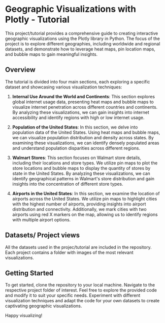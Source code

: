 # Geographic Visualizations with Plotly - Tutorial

This project/tutorial provides a comprehensive guide to creating interactive geographic visualizations using the Plotly library in Python. The focus of the project is to explore different geographies, including worldwide and regional datasets, and demonstrate how to leverage heat maps, pin location maps, and bubble maps to gain meaningful insights.

## Overview

The tutorial is divided into four main sections, each exploring a specific dataset and showcasing various visualization techniques:

1. **Internal Use Around the World and Continents**: This section explores global internet usage data, presenting heat maps and bubble maps to visualize internet penetration across different countries and continents. By analyzing these visualizations, we can gain insights into internet accessibility and identify regions with high or low internet usage.

2. **Population of the United States**: In this section, we delve into population data of the United States. Using heat maps and bubble maps, we can visualize population distribution and density across states. By examining these visualizations, we can identify densely populated areas and understand population disparities across different regions.

3. **Walmart Stores**: This section focuses on Walmart store details, including their locations and store types. We utilize pin maps to plot the store locations and bubble maps to display the quantity of stores by state in the United States. By analyzing these visualizations, we can identify geographical patterns in Walmart's store distribution and gain insights into the concentration of different store types.

4. **Airports in the United States**: In this section, we examine the location of airports across the United States. We utilize pin maps to highlight cities with the highest number of airports, providing insights into airport distribution and connectivity. Additionally, we mark cities with two airports using red X markers on the map, allowing us to identify regions with multiple airport options.

## Datasets/ Project views

All the datasets used in the  projec/tutorial are included in the repository. Each project contains a folder with images of the most relevant visualizations.

## Getting Started

To get started, clone the repository to your local machine. Navigate to the respective project folder of interest. Feel free to explore the provided code and modify it to suit your specific needs. Experiment with different visualization techniques and adapt the code for your own datasets to create captivating geographic visualizations.

Happy visualizing!
